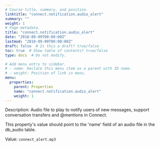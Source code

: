 ```yaml
---
# Course title, summary, and position.
linktitle: "connect.notification.audio_alert"
summary: ""
weight: 1
# Page metadata.
title: "connect.notification.audio_alert"
date: "2018-09-09T00:00:00Z"
lastmod: "2018-09-09T00:00:00Z"
draft: false  # Is this a draft? true/false
toc: true  # Show table of contents? true/false
type: docs  # Do not modify.

# Add menu entry to sidebar.
# - name: Declare this menu item as a parent with ID name.
# - weight: Position of link in menu.
menu:
  properties:
    parent: Properties
    name: "connect.notification.audio_alert"
    weight: 1
---
```


Description: Audio file to play to notify users of new messages, support conversation transfers and @mentions in Connect.  

This property's value should point to the 'name' field of an audio file in the db_audio table.


Value: `connect_alert.mp3`